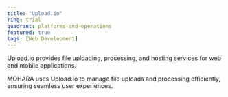 ```yaml
---
title: "Upload.io"
ring: trial
quadrant: platforms-and-operations
featured: true
tags: [Web Development]
---
```


[Upload.io](https://upload.io/) provides file uploading, processing, and hosting services for web and mobile applications.

MOHARA uses Upload.io to manage file uploads and processing efficiently, ensuring seamless user experiences.
